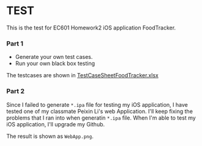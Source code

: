# TEST

This is the test for EC601 Homework2 iOS application FoodTracker.

### Part 1
* Generate your own test cases.
* Run your own black box testing

The testcases are shown in [TestCaseSheetFoodTracker.xlsx]()

### Part 2
Since I failed to generate ```*.ipa``` file for testing my iOS application, I have tested one of my classmate Peixin Li's web Application.
I'll keep fixing the problems that I ran into when generatin ```*.ipa``` file. When I'm able to test my iOS application, I'll upgrade my Github. 

The result is shown as ```WebApp.png```.

